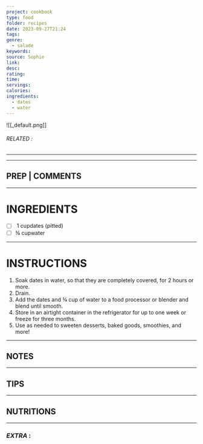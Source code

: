 ```yaml
---
project: cookbook
type: food
folder: recipes
date: 2023-09-27T21:24
tags: 
genre:
  - salade
keywords: 
source: Sophie
link: 
desc: 
rating: 
time: 
servings: 
calories: 
ingredients:
  - dates
  - water
---
```


![[_default.png]]
###### *RELATED* : 
---


---
## PREP | COMMENTS



---
# INGREDIENTS

- [ ]  1 cupdates (pitted)
- [ ] ¾ cupwater

---
# INSTRUCTIONS

1. Soak dates in water, so that they are completely covered, for 2 hours or more.
2. Drain.
3. Add the dates and ¾ cup of water to a food processor or blender and blend until smooth.
4. Store in an airtight container in the refrigerator for up to one week or freeze for three months.
5. Use as needed to sweeten desserts, baked goods, smoothies, and more!

---
## NOTES



---
## TIPS



---
## NUTRITIONS



---
### *EXTRA* :



